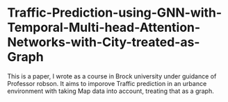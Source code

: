 # Traffic-Prediction-using-GNN-with-Temporal-Multi-head-Attention-Networks-with-City-treated-as-Graph
This is a paper, I wrote as a course in Brock university under guidance of Professor robson. It aims to imporove Traffic prediction in an urbance environment with taking Map data into account, treating that as a graph.
